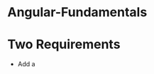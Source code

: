 # Angular-Fundamentals

# Two Requirements
- Add a <script> tag pointing to angular.js
- Add an ng-app attribute in your HTML
- ng-app is an angular directive
- The ng is short for Angular

# Controller Basics
- Controller directive in HTML (ng-controller)
- Controller will be a function that Angular invokes
- Controller takes a $scope parameter
- attach model to $scope
